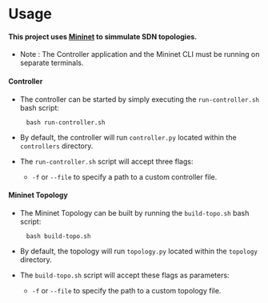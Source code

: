 # Usage

#### This project uses [Mininet](http://mininet.org/) to simmulate SDN topologies. 

- Note : The Controller application and the Mininet CLI must be running on separate terminals.

#### Controller

- The controller can be started by simply executing the `run-controller.sh` bash script: 
```
     bash run-controller.sh 
```
- By default, the controller will run `controller.py` located within the `controllers` directory. 

- The `run-controller.sh` script will accept three flags:
	- `-f` or `--file` to specify a path to a custom controller file. 

#### Mininet Topology

- The Mininet Topology can be built by running the `build-topo.sh` bash script:
```
     bash build-topo.sh 
```
- By default, the topology will run `topology.py` located within the `topology` directory. 

- The `build-topo.sh` script will accept these flags as parameters:
	- `-f` or `--file` to specify the path to a custom topology file.



